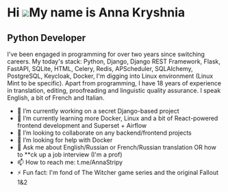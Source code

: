 Hi ![](https://user-images.githubusercontent.com/18350557/176309783-0785949b-9127-417c-8b55-ab5a4333674e.gif)My name is Anna Kryshnia
=====================================================================================================================================

Python Developer
----------------

I've been engaged in programming for over two years since switching careers. My today's stack: Python, Django, Django REST Framework, Flask, FastAPI, SQLite, HTML, Celery, Redis, APScheduler, SQLAlchemy, PostgreSQL, Keycloak, Docker, I'm digging into Linux environment (Linux Mint to be specific). Apart from programming, I have 18 years of experience in translation, editing, proofreading and linguistic quality assurance. I speak English, a bit of French and Italian.


- 🔭 I’m currently working on a secret Django-based project
- 🌱 I’m currently learning more Docker, Linux and a bit of React-powered frontend development and Superset + Airflow
- 👯 I’m looking to collaborate on any backend/frontend projects
- 🤔 I’m looking for help with Docker
- 💬 Ask me about English/Russian or French/Russian translation OR how to **ck up a job interview (I'm a prof)
- 📫 How to reach me: t.me/AnnaStripy 
- ⚡ Fun fact: I'm fond of The Witcher game series and the original Fallout 1&2
